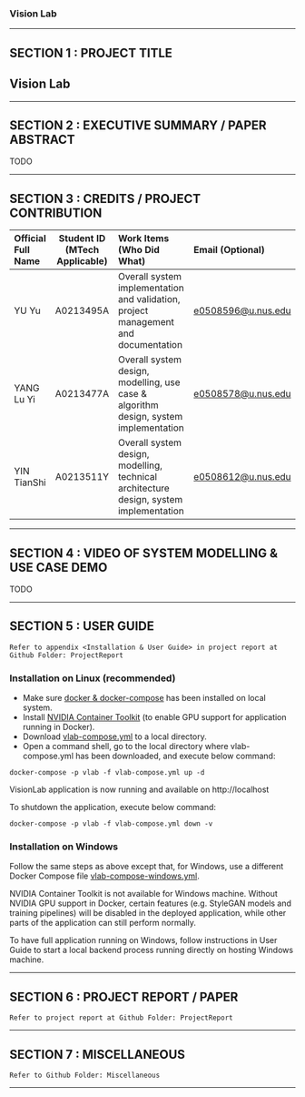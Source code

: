 ﻿### Vision Lab

---

## SECTION 1 : PROJECT TITLE
## Vision Lab

---

## SECTION 2 : EXECUTIVE SUMMARY / PAPER ABSTRACT
TODO

---

## SECTION 3 : CREDITS / PROJECT CONTRIBUTION

| Official Full Name  | Student ID (MTech Applicable)  | Work Items (Who Did What) | Email (Optional) |
| :------------ |:---------------:| :-----| :-----|
| YU Yu | A0213495A |Overall system implementation and validation, project management and documentation | e0508596@u.nus.edu |
| YANG Lu Yi | A0213477A |Overall system design, modelling, use case & algorithm design, system implementation | e0508578@u.nus.edu |
| YIN TianShi | A0213511Y |Overall system design, modelling, technical architecture design, system implementation | e0508612@u.nus.edu |

---

## SECTION 4 : VIDEO OF SYSTEM MODELLING & USE CASE DEMO
TODO

---

## SECTION 5 : USER GUIDE

`Refer to appendix <Installation & User Guide> in project report at Github Folder: ProjectReport`

### Installation on Linux (recommended)
- Make sure [docker & docker-compose](https://docs.docker.com/install/) has been installed on local system.
- Install [NVIDIA Container Toolkit](https://docs.nvidia.com/datacenter/cloud-native/container-toolkit/install-guide.html#docker) (to enable GPU support for application running in Docker).
- Download [vlab-compose.yml](https://github.com/IRS-3Y/Vision-Lab/blob/master/SystemCode/vlab-compose.yml) to a local directory.
- Open a command shell, go to the local directory where vlab-compose.yml has been downloaded, and execute below command:
```
docker-compose -p vlab -f vlab-compose.yml up -d
```
VisionLab application is now running and available on http://localhost

To shutdown the application, execute below command:
```
docker-compose -p vlab -f vlab-compose.yml down -v
```

### Installation on Windows
Follow the same steps as above except that, for Windows, use a different Docker Compose file [vlab-compose-windows.yml](https://github.com/IRS-3Y/Vision-Lab/blob/master/SystemCode/vlab-compose-windows.yml).

NVIDIA Container Toolkit is not available for Windows machine. Without NVIDIA GPU support in Docker, certain features (e.g. StyleGAN models and training pipelines) will be disabled in the deployed application, while other parts of the application can still perform normally.

To have full application running on Windows, follow instructions in User Guide to start a local backend process running directly on hosting Windows machine.


---

## SECTION 6 : PROJECT REPORT / PAPER

`Refer to project report at Github Folder: ProjectReport`

---

## SECTION 7 : MISCELLANEOUS

`Refer to Github Folder: Miscellaneous`

---

